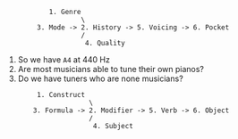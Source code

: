 ```
           1. Genre
                   \
        3. Mode -> 2. History -> 5. Voicing -> 6. Pocket
                   /
                    4. Quality
```

1. So we have `A4` at 440 Hz
2. Are most musicians able to tune their own pianos?
3. Do we have tuners who are none musicians? 

```
        1. Construct
                     \
       3. Formula -> 2. Modifier -> 5. Verb -> 6. Object
                     /
                      4. Subject
```

